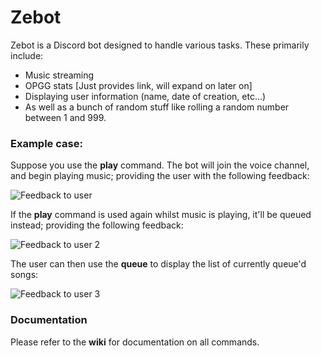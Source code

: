 # Zebot

Zebot is a Discord bot designed to handle various tasks. These primarily include: 
* Music streaming 
* OPGG stats [Just provides link, will expand on later on] 
* Displaying user information (name, date of creation, etc...) 
* As well as a bunch of random stuff like rolling a random number between 1 and 999. 

### Example case:
Suppose you use the **play** command. The bot will join the voice channel, and begin playing music; providing the user with the following feedback: 

![Feedback to user](https://i.gyazo.com/23ff0e503e24e64bc27b9257f2ec638e.png)

If the **play** command is used again whilst music is playing, it'll be queued instead; providing the following feedback: 

![Feedback to user 2](https://i.gyazo.com/8f1c008dc095887593dd0fda2da694b6.png)

The user can then use the **queue** to display the list of currently queue'd songs: 

![Feedback to user 3](https://i.gyazo.com/68ce074c60a21c2a773fdffe4b3fcfb8.png)

### Documentation 
Please refer to the **wiki** for documentation on all commands.
